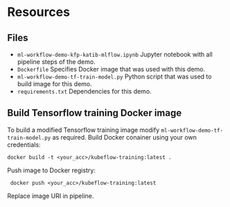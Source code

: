# Resources

## Files
- `ml-workflow-demo-kfp-katib-mlflow.ipynb` Jupyter notebook with all pipeline steps of the demo.
- `Dockerfile` Specifies Docker image that was used with this demo.
- `ml-workflow-demo-tf-train-model.py` Python script that was used to build image for this demo.
- `requirements.txt` Dependencies for this demo.

## Build Tensorflow training Docker image

To build a modified Tensorflow training image modify `ml-workflow-demo-tf-train-model.py` as required. Build Docker conainer using your own credentials:

```
docker build -t <your_acc>/kubeflow-training:latest .
```

Push image to Docker registry:

```
 docker push <your_acc>/kubeflow-training:latest
```

Replace image URI in pipeline.